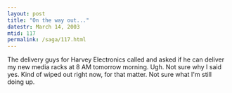 ```yaml
---
layout: post
title: "On the way out..."
datestr: March 14, 2003
mtid: 117
permalink: /saga/117.html
---
```


The delivery guys for Harvey Electronics called and asked if he can deliver my new media racks at 8 AM tomorrow morning.  Ugh.  Not sure why I said yes.  Kind of wiped out right now, for that matter.  Not sure what I'm still doing up.

